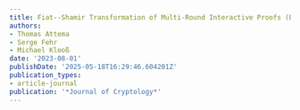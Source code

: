 ```yaml
---
title: Fiat--Shamir Transformation of Multi-Round Interactive Proofs (Extended Version)
authors:
- Thomas Attema
- Serge Fehr
- Michael Klooß
date: '2023-08-01'
publishDate: '2025-05-18T16:29:46.604201Z'
publication_types:
- article-journal
publication: '*Journal of Cryptology*'
---
```

